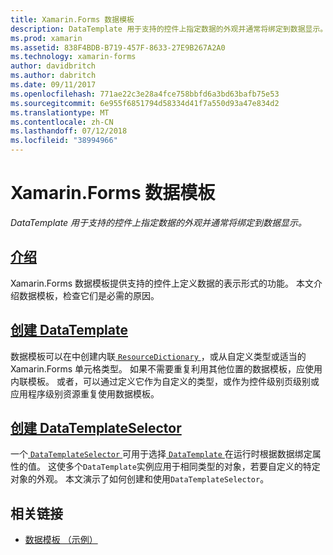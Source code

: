```yaml
---
title: Xamarin.Forms 数据模板
description: DataTemplate 用于支持的控件上指定数据的外观并通常将绑定到数据显示。
ms.prod: xamarin
ms.assetid: 838F4BDB-B719-457F-8633-27E9B267A2A0
ms.technology: xamarin-forms
author: davidbritch
ms.author: dabritch
ms.date: 09/11/2017
ms.openlocfilehash: 771ae22c3e28a4fce758bbfd6a3bd63bafb75e53
ms.sourcegitcommit: 6e955f6851794d58334d41f7a550d93a47e834d2
ms.translationtype: MT
ms.contentlocale: zh-CN
ms.lasthandoff: 07/12/2018
ms.locfileid: "38994966"
---
```

# <a name="xamarinforms-data-templates"></a>Xamarin.Forms 数据模板

_DataTemplate 用于支持的控件上指定数据的外观并通常将绑定到数据显示。_

## <a name="introductionintroductionmd"></a>[介绍](introduction.md)

Xamarin.Forms 数据模板提供支持的控件上定义数据的表示形式的功能。 本文介绍数据模板，检查它们是必需的原因。

## <a name="creating-a-datatemplatecreatingmd"></a>[创建 DataTemplate](creating.md)

数据模板可以在中创建内联[ `ResourceDictionary` ](xref:Xamarin.Forms.ResourceDictionary)，或从自定义类型或适当的 Xamarin.Forms 单元格类型。 如果不需要重复利用其他位置的数据模板，应使用内联模板。 或者，可以通过定义它作为自定义的类型，或作为控件级别页级别或应用程序级别资源重复使用数据模板。

## <a name="creating-a-datatemplateselectorselectormd"></a>[创建 DataTemplateSelector](selector.md)

一个[ `DataTemplateSelector` ](xref:Xamarin.Forms.DataTemplateSelector)可用于选择[ `DataTemplate` ](xref:Xamarin.Forms.DataTemplate)在运行时根据数据绑定属性的值。 这使多个`DataTemplate`实例应用于相同类型的对象，若要自定义的特定对象的外观。 本文演示了如何创建和使用`DataTemplateSelector`。


## <a name="related-links"></a>相关链接

- [数据模板 （示例）](https://developer.xamarin.com/samples/xamarin-forms/templates/datatemplates/)

